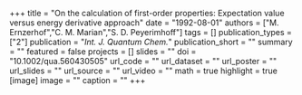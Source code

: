 +++
title = "On the calculation of first-order properties: Expectation value versus energy derivative approach"
date = "1992-08-01"
authors = ["M. Ernzerhof","C. M. Marian","S. D. Peyerimhoff"]
tags = []
publication_types = ["2"]
publication = "_Int. J. Quantum Chem._"
publication_short = ""
summary = ""
featured = false
projects = []
slides = ""
doi = "10.1002/qua.560430505"
url_code = ""
url_dataset = ""
url_poster = ""
url_slides = ""
url_source = ""
url_video = ""
math = true
highlight = true
[image]
image = ""
caption = ""
+++

